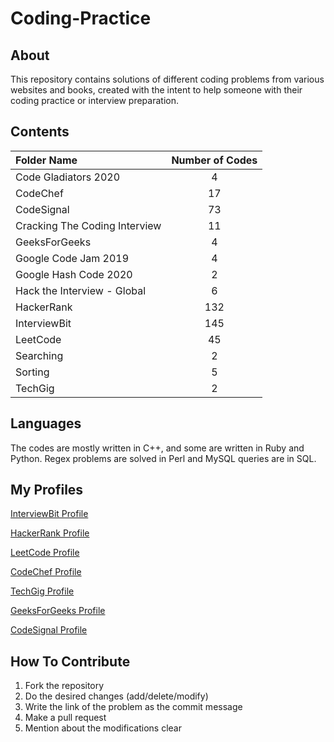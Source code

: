 
# Coding-Practice

## About

This repository contains solutions of different coding problems from various websites and books, created with the intent to help someone with their coding practice or interview preparation.

## Contents

| Folder Name | Number of Codes |
|    :---     |      :---:      |
| Code Gladiators 2020 | 4 |
| CodeChef | 17 |
| CodeSignal | 73 |
| Cracking The Coding Interview | 11 |
| GeeksForGeeks | 4 |
| Google Code Jam 2019 | 4 |
| Google Hash Code 2020 | 2 |
| Hack the Interview - Global | 6 |
| HackerRank | 132 |
| InterviewBit | 145 |
| LeetCode | 45 |
| Searching | 2 |
| Sorting | 5 |
| TechGig | 2 |

## Languages

The codes are mostly written in C++, and some are written in Ruby and Python. Regex problems are solved in Perl and MySQL queries are in SQL.

## My Profiles

[InterviewBit Profile](https://www.interviewbit.com/profile/rajan-pandey)

[HackerRank Profile](https://www.hackerrank.com/RajanPandey)

[LeetCode Profile](https://leetcode.com/rkpandey/)

[CodeChef Profile](https://www.codechef.com/users/rkpandey)

[TechGig Profile](https://techgig.com/rajanpandey6)

[GeeksForGeeks Profile](https://auth.geeksforgeeks.org/user/rajanpandey2/practice/)

[CodeSignal Profile](https://app.codesignal.com/profile/rajan_p3)

## How To Contribute

1. Fork the repository
2. Do the desired changes (add/delete/modify)
3. Write the link of the problem as the commit message
4. Make a pull request
5. Mention about the modifications clear